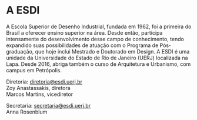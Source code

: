 <!--
---
title: A ESDI
-->
# A ESDI

A Escola Superior de Desenho Industrial, fundada em 1962, foi a primeira do Brasil a
oferecer ensino superior na área. Desde então, participa intensamente do desenvolvimento 
desse campo de conhecimento, tendo expandido suas possibilidades de atuação com o 
Programa de Pós­graduação, que hoje inclui Mestrado e Doutorado em Design. A ESDI é 
uma unidade da Universidade do Estado de Rio de Janeiro (UERJ) localizada na Lapa. 
Desde 2016, abriga também o curso de Arquitetura e Urbanismo, com campus em 
Petrópolis.

Diretoria: <diretoria@esdi.uerj.br>   
Zoy Anastassakis, diretora   
Marcos Martins, vice­diretor

Secretaria: <secretaria@esdi.uerj.br>   
Anna Rosenblum